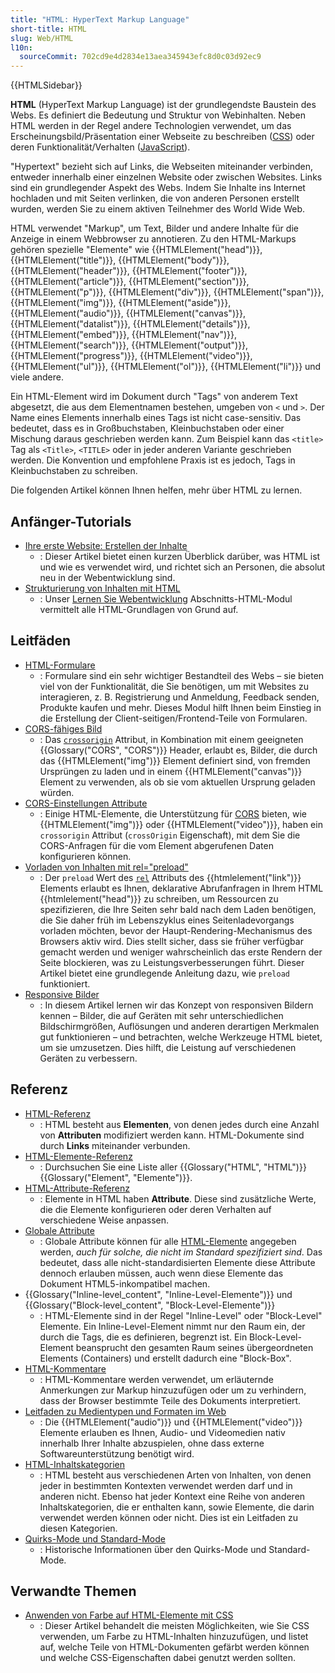 ```yaml
---
title: "HTML: HyperText Markup Language"
short-title: HTML
slug: Web/HTML
l10n:
  sourceCommit: 702cd9e4d2834e13aea345943efc8d0c03d92ec9
---
```


{{HTMLSidebar}}

**HTML** (HyperText Markup Language) ist der grundlegendste Baustein des Webs. Es definiert die Bedeutung und Struktur von Webinhalten. Neben HTML werden in der Regel andere Technologien verwendet, um das Erscheinungsbild/Präsentation einer Webseite zu beschreiben ([CSS](/de/docs/Web/CSS)) oder deren Funktionalität/Verhalten ([JavaScript](/de/docs/Web/JavaScript)).

"Hypertext" bezieht sich auf Links, die Webseiten miteinander verbinden, entweder innerhalb einer einzelnen Website oder zwischen Websites. Links sind ein grundlegender Aspekt des Webs. Indem Sie Inhalte ins Internet hochladen und mit Seiten verlinken, die von anderen Personen erstellt wurden, werden Sie zu einem aktiven Teilnehmer des World Wide Web.

HTML verwendet "Markup", um Text, Bilder und andere Inhalte für die Anzeige in einem Webbrowser zu annotieren. Zu den HTML-Markups gehören spezielle "Elemente" wie {{HTMLElement("head")}}, {{HTMLElement("title")}}, {{HTMLElement("body")}}, {{HTMLElement("header")}}, {{HTMLElement("footer")}}, {{HTMLElement("article")}}, {{HTMLElement("section")}}, {{HTMLElement("p")}}, {{HTMLElement("div")}}, {{HTMLElement("span")}}, {{HTMLElement("img")}}, {{HTMLElement("aside")}}, {{HTMLElement("audio")}}, {{HTMLElement("canvas")}}, {{HTMLElement("datalist")}}, {{HTMLElement("details")}}, {{HTMLElement("embed")}}, {{HTMLElement("nav")}}, {{HTMLElement("search")}}, {{HTMLElement("output")}}, {{HTMLElement("progress")}}, {{HTMLElement("video")}}, {{HTMLElement("ul")}}, {{HTMLElement("ol")}}, {{HTMLElement("li")}} und viele andere.

Ein HTML-Element wird im Dokument durch "Tags" von anderem Text abgesetzt, die aus dem Elementnamen bestehen, umgeben von `<` und `>`. Der Name eines Elements innerhalb eines Tags ist nicht case-sensitiv. Das bedeutet, dass es in Großbuchstaben, Kleinbuchstaben oder einer Mischung daraus geschrieben werden kann. Zum Beispiel kann das `<title>` Tag als `<Title>`, `<TITLE>` oder in jeder anderen Variante geschrieben werden. Die Konvention und empfohlene Praxis ist es jedoch, Tags in Kleinbuchstaben zu schreiben.

Die folgenden Artikel können Ihnen helfen, mehr über HTML zu lernen.

## Anfänger-Tutorials

- [Ihre erste Website: Erstellen der Inhalte](/de/docs/Learn_web_development/Getting_started/Your_first_website/Creating_the_content)
  - : Dieser Artikel bietet einen kurzen Überblick darüber, was HTML ist und wie es verwendet wird, und richtet sich an Personen, die absolut neu in der Webentwicklung sind.
- [Strukturierung von Inhalten mit HTML](/de/docs/Learn_web_development/Core/Structuring_content)
  - : Unser [Lernen Sie Webentwicklung](/de/docs/Learn_web_development) Abschnitts-HTML-Modul vermittelt alle HTML-Grundlagen von Grund auf.

## Leitfäden

- [HTML-Formulare](/de/docs/Learn_web_development/Extensions/Forms)
  - : Formulare sind ein sehr wichtiger Bestandteil des Webs – sie bieten viel von der Funktionalität, die Sie benötigen, um mit Websites zu interagieren, z. B. Registrierung und Anmeldung, Feedback senden, Produkte kaufen und mehr. Dieses Modul hilft Ihnen beim Einstieg in die Erstellung der Client-seitigen/Frontend-Teile von Formularen.
- [CORS-fähiges Bild](/de/docs/Web/HTML/CORS_enabled_image)
  - : Das [`crossorigin`](/de/docs/Web/HTML/Element/img#crossorigin) Attribut, in Kombination mit einem geeigneten {{Glossary("CORS", "CORS")}} Header, erlaubt es, Bilder, die durch das {{HTMLElement("img")}} Element definiert sind, von fremden Ursprüngen zu laden und in einem {{HTMLElement("canvas")}} Element zu verwenden, als ob sie vom aktuellen Ursprung geladen würden.
- [CORS-Einstellungen Attribute](/de/docs/Web/HTML/Attributes/crossorigin)
  - : Einige HTML-Elemente, die Unterstützung für [CORS](/de/docs/Web/HTTP/Guides/CORS) bieten, wie {{HTMLElement("img")}} oder {{HTMLElement("video")}}, haben ein `crossorigin` Attribut (`crossOrigin` Eigenschaft), mit dem Sie die CORS-Anfragen für die vom Element abgerufenen Daten konfigurieren können.
- [Vorladen von Inhalten mit rel="preload"](/de/docs/Web/HTML/Attributes/rel/preload)
  - : Der `preload` Wert des [`rel`](/de/docs/Web/HTML/Element/link#rel) Attributs des {{htmlelement("link")}} Elements erlaubt es Ihnen, deklarative Abrufanfragen in Ihrem HTML {{htmlelement("head")}} zu schreiben, um Ressourcen zu spezifizieren, die Ihre Seiten sehr bald nach dem Laden benötigen, die Sie daher früh im Lebenszyklus eines Seitenladevorgangs vorladen möchten, bevor der Haupt-Rendering-Mechanismus des Browsers aktiv wird. Dies stellt sicher, dass sie früher verfügbar gemacht werden und weniger wahrscheinlich das erste Rendern der Seite blockieren, was zu Leistungsverbesserungen führt. Dieser Artikel bietet eine grundlegende Anleitung dazu, wie `preload` funktioniert.
- [Responsive Bilder](/de/docs/Web/HTML/Responsive_images)
  - : In diesem Artikel lernen wir das Konzept von responsiven Bildern kennen – Bilder, die auf Geräten mit sehr unterschiedlichen Bildschirmgrößen, Auflösungen und anderen derartigen Merkmalen gut funktionieren – und betrachten, welche Werkzeuge HTML bietet, um sie umzusetzen. Dies hilft, die Leistung auf verschiedenen Geräten zu verbessern.

## Referenz

- [HTML-Referenz](/de/docs/Web/HTML/Reference)
  - : HTML besteht aus **Elementen**, von denen jedes durch eine Anzahl von **Attributen** modifiziert werden kann. HTML-Dokumente sind durch **Links** miteinander verbunden.
- [HTML-Elemente-Referenz](/de/docs/Web/HTML/Element)
  - : Durchsuchen Sie eine Liste aller {{Glossary("HTML", "HTML")}} {{Glossary("Element", "Elemente")}}.
- [HTML-Attribute-Referenz](/de/docs/Web/HTML/Attributes)
  - : Elemente in HTML haben **Attribute**. Diese sind zusätzliche Werte, die die Elemente konfigurieren oder deren Verhalten auf verschiedene Weise anpassen.
- [Globale Attribute](/de/docs/Web/HTML/Global_attributes)
  - : Globale Attribute können für alle [HTML-Elemente](/de/docs/Web/HTML/Element) angegeben werden, _auch für solche, die nicht im Standard spezifiziert sind_. Das bedeutet, dass alle nicht-standardisierten Elemente diese Attribute dennoch erlauben müssen, auch wenn diese Elemente das Dokument HTML5-inkompatibel machen.
- {{Glossary("Inline-level_content", "Inline-Level-Elemente")}} und {{Glossary("Block-level_content", "Block-Level-Elemente")}}
  - : HTML-Elemente sind in der Regel "Inline-Level" oder "Block-Level" Elemente. Ein Inline-Level-Element nimmt nur den Raum ein, der durch die Tags, die es definieren, begrenzt ist. Ein Block-Level-Element beansprucht den gesamten Raum seines übergeordneten Elements (Containers) und erstellt dadurch eine "Block-Box".
- [HTML-Kommentare](/de/docs/Web/HTML/Comments)
  - : HTML-Kommentare werden verwendet, um erläuternde Anmerkungen zur Markup hinzuzufügen oder um zu verhindern, dass der Browser bestimmte Teile des Dokuments interpretiert.
- [Leitfaden zu Medientypen und Formaten im Web](/de/docs/Web/Media/Guides/Formats)
  - : Die {{HTMLElement("audio")}} und {{HTMLElement("video")}} Elemente erlauben es Ihnen, Audio- und Videomedien nativ innerhalb Ihrer Inhalte abzuspielen, ohne dass externe Softwareunterstützung benötigt wird.
- [HTML-Inhaltskategorien](/de/docs/Web/HTML/Content_categories)
  - : HTML besteht aus verschiedenen Arten von Inhalten, von denen jeder in bestimmten Kontexten verwendet werden darf und in anderen nicht. Ebenso hat jeder Kontext eine Reihe von anderen Inhaltskategorien, die er enthalten kann, sowie Elemente, die darin verwendet werden können oder nicht. Dies ist ein Leitfaden zu diesen Kategorien.
- [Quirks-Mode und Standard-Mode](/de/docs/Web/HTML/Quirks_Mode_and_Standards_Mode)
  - : Historische Informationen über den Quirks-Mode und Standard-Mode.

## Verwandte Themen

- [Anwenden von Farbe auf HTML-Elemente mit CSS](/de/docs/Web/CSS/CSS_colors/Applying_color)
  - : Dieser Artikel behandelt die meisten Möglichkeiten, wie Sie CSS verwenden, um Farbe zu HTML-Inhalten hinzuzufügen, und listet auf, welche Teile von HTML-Dokumenten gefärbt werden können und welche CSS-Eigenschaften dabei genutzt werden sollten.

